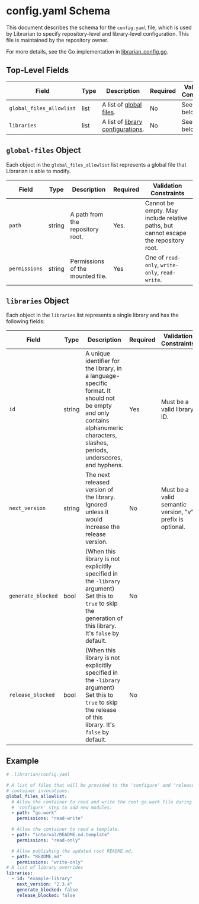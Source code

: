 # config.yaml Schema

This document describes the schema for the `config.yaml` file, which is used by Librarian to specify repository-level
and library-level configuration. This file is maintained by the repository owner.

For more details, see the Go implementation in [librarian_config.go](../internal/config/librarian_config.go).

## Top-Level Fields

| Field                    | Type | Description                                            | Required | Validation Constraints |
|--------------------------|------|--------------------------------------------------------|----------|------------------------|
| `global_files_allowlist` | list | A list of [global files](#global-files-object).        | No       | See details below.     |
| `libraries`              | list | A list of [library configurations](#libraries-object). | No       | See details below.     |

## `global-files` Object

Each object in the `global_files_allowlist` list represents a global file that Librarian is able to modify.

| Field         | Type   | Description                      | Required | Validation Constraints                                                              |
|---------------|--------|----------------------------------|----------|-------------------------------------------------------------------------------------|
| `path`        | string | A path from the repository root. | Yes.     | Cannot be empty. May include relative paths, but cannot escape the repository root. |
| `permissions` | string | Permissions of the mounted file. | Yes      | One of `read-only`, `write-only`, `read-write`.                                     |

## `libraries` Object

Each object in the `libraries` list represents a single library and has the following fields:

| Field                   | Type   | Description                                                                                                                                                              | Required | Validation Constraints                                    |
|-------------------------|--------|--------------------------------------------------------------------------------------------------------------------------------------------------------------------------|----------|-----------------------------------------------------------|
| `id`           | string | A unique identifier for the library, in a language-specific format. It should not be empty and only contains alphanumeric characters, slashes, periods, underscores, and hyphens. | Yes      | Must be a valid library ID.                               |
| `next_version` | string | The next released version of the library. Ignored unless it would increase the release version.                                                                                   | No       | Must be a valid semantic version, "v" prefix is optional. |
| `generate_blocked` | bool | (When this library is not explicitlly specified in the `-library` argument) Set this to `true` to skip the generation of this library. It's `false` by default. | No       |  |
| `release_blocked`  | bool | (When this library is not explicitlly specified in the `-library` argument) Set this to `true` to skip the release of this library. It's `false` by default. | No       |  |

## Example

```yaml
# .librarian/config.yaml

# A list of files that will be provided to the 'configure' and 'release-init'
# container invocations.
global_files_allowlist:
  # Allow the container to read and write the root go.work file during the
  # 'configure' step to add new modules.
  - path: "go.work"
    permissions: "read-write"

  # Allow the container to read a template.
  - path: "internal/README.md.template"
    permissions: "read-only"

  # Allow publishing the updated root README.md.
  - path: "README.md"
    permissions: "write-only"
# A list of library overrides
libraries:
  - id: "example-library"
    next_version: "2.3.4"
    generate_blocked: false
    release_blocked: false
```
